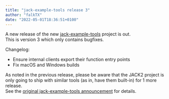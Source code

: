 ```yaml
---
title: "jack-example-tools release 3"
author: "falkTX"
date: "2022-05-01T18:36:51+0100"
---
```

A new release of the new [jack-example-tools](https://github.com/jackaudio/jack-example-tools) project is out.  
This is version 3 which only contains bugfixes.

Changelog:

- Ensure internal clients export their function entry points
- Fix macOS and Windows builds

As noted in the previous release, please be aware that the JACK2 project is only going to ship with similar tools (as in, have them built-in) for 1 more release.  
See the [original jack-example-tools announcement](https://jackaudio.org/news/2022/01/15/jack-example-tools-release-1.html) for details.
